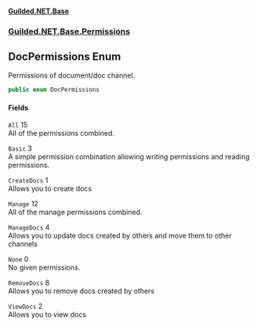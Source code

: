 
#### [Guilded.NET.Base](Guilded_NET_Base 'Guilded_NET_Base')
### [Guilded.NET.Base.Permissions](Guilded_NET_Base#Guilded_NET_Base_Permissions 'Guilded.NET.Base.Permissions')
## DocPermissions Enum
Permissions of document/doc channel.  
```csharp
public enum DocPermissions

```

#### Fields
<a name='Guilded_NET_Base_Permissions_DocPermissions_All'></a>
`All` 15  
All of the permissions combined.  
  
<a name='Guilded_NET_Base_Permissions_DocPermissions_Basic'></a>
`Basic` 3  
A simple permission combination allowing writing permissions and reading permissions.  
  
<a name='Guilded_NET_Base_Permissions_DocPermissions_CreateDocs'></a>
`CreateDocs` 1  
Allows you to create docs  
  
<a name='Guilded_NET_Base_Permissions_DocPermissions_Manage'></a>
`Manage` 12  
All of the manage permissions combined.  
  
<a name='Guilded_NET_Base_Permissions_DocPermissions_ManageDocs'></a>
`ManageDocs` 4  
Allows you to update docs created by others and move them to other channels  
  
<a name='Guilded_NET_Base_Permissions_DocPermissions_None'></a>
`None` 0  
No given permissions.  
  
<a name='Guilded_NET_Base_Permissions_DocPermissions_RemoveDocs'></a>
`RemoveDocs` 8  
Allows you to remove docs created by others  
  
<a name='Guilded_NET_Base_Permissions_DocPermissions_ViewDocs'></a>
`ViewDocs` 2  
Allows you to view docs  
  
